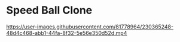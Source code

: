 # Speed Ball Clone

https://user-images.githubusercontent.com/81778964/230365248-48d4c468-abb1-44fa-8f32-5e56e350d52d.mp4
